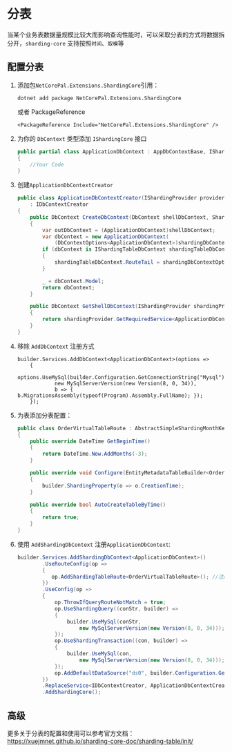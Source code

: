 # 分表

当某个业务表数据量规模比较大而影响查询性能时，可以采取分表的方式将数据拆分开，`sharding-core` 支持按照`时间`、`取模`等

## 配置分表

1. 添加包`NetCorePal.Extensions.ShardingCore`引用：

      ```shell
      dotnet add package NetCorePal.Extensions.ShardingCore
      ```
      或者 PackageReference
      ```
      <PackageReference Include="NetCorePal.Extensions.ShardingCore" />
      ```

2. 为你的 `DbContext` 类型添加 `IShardingCore` 接口

      ```csharp
      public partial class ApplicationDbContext : AppDbContextBase, IShardingCore
      {
          //Your Code
      }  
      ```

3. 创建`ApplicationDbContextCreator`

    ```csharp
    public class ApplicationDbContextCreator(IShardingProvider provider)
        : IDbContextCreator
    {
        public DbContext CreateDbContext(DbContext shellDbContext, ShardingDbContextOptions shardingDbContextOptions)
        {
            var outDbContext = (ApplicationDbContext)shellDbContext;
            var dbContext = new ApplicationDbContext(
                (DbContextOptions<ApplicationDbContext>)shardingDbContextOptions.DbContextOptions, outDbContext.Mediator);
            if (dbContext is IShardingTableDbContext shardingTableDbContext)
            {
                shardingTableDbContext.RouteTail = shardingDbContextOptions.RouteTail;
            }
    
            _ = dbContext.Model;
            return dbContext;
        }
    
        public DbContext GetShellDbContext(IShardingProvider shardingProvider)
        {
            return shardingProvider.GetRequiredService<ApplicationDbContext>();
        }
    }
    
    ```

4. 移除 `AddDbContext` 注册方式
    ```chsarp
    builder.Services.AddDbContext<ApplicationDbContext>(options =>
        {
            options.UseMySql(builder.Configuration.GetConnectionString("Mysql"),
                new MySqlServerVersion(new Version(8, 0, 34)),
                b => { b.MigrationsAssembly(typeof(Program).Assembly.FullName); });
        });
    
    ```
5. 为表添加分表配置：

      ```csharp
      public class OrderVirtualTableRoute : AbstractSimpleShardingMonthKeyDateTimeVirtualTableRoute<Order>
      {
          public override DateTime GetBeginTime()
          {
              return DateTime.Now.AddMonths(-3);
          }
   
          public override void Configure(EntityMetadataTableBuilder<Order> builder)
          {
              builder.ShardingProperty(o => o.CreationTime);
          }
   
          public override bool AutoCreateTableByTime()
          {
              return true;
          }
      }
      ```

6. 使用 `AddShardingDbContext` 注册`ApplicationDbContext`:

    ```csharp
    builder.Services.AddShardingDbContext<ApplicationDbContext>()
            .UseRouteConfig(op =>
            {
               op.AddShardingTableRoute<OrderVirtualTableRoute>(); //注册分表配置
            })
            .UseConfig(op =>
            {
                op.ThrowIfQueryRouteNotMatch = true;
                op.UseShardingQuery((conStr, builder) =>
                {
                    builder.UseMySql(conStr,
                        new MySqlServerVersion(new Version(8, 0, 34)));
                });
                op.UseShardingTransaction((con, builder) =>
                {
                    builder.UseMySql(con,
                        new MySqlServerVersion(new Version(8, 0, 34)));
                });
                op.AddDefaultDataSource("ds0", builder.Configuration.GetConnectionString("Mysql")); //配置写库
            })
            .ReplaceService<IDbContextCreator, ApplicationDbContextCreator>()
            .AddShardingCore();
    ```


## 高级

更多关于分表的配置和使用可以参考官方文档： https://xuejmnet.github.io/sharding-core-doc/sharding-table/init/

